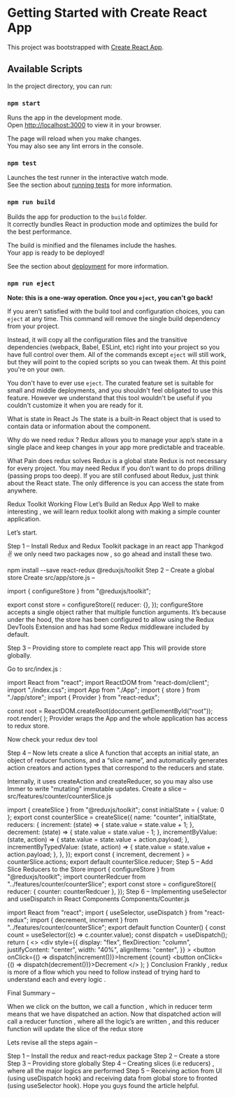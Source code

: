 # Getting Started with Create React App

This project was bootstrapped with [Create React App](https://github.com/facebook/create-react-app).

## Available Scripts

In the project directory, you can run:

### `npm start`

Runs the app in the development mode.\
Open [http://localhost:3000](http://localhost:3000) to view it in your browser.

The page will reload when you make changes.\
You may also see any lint errors in the console.

### `npm test`

Launches the test runner in the interactive watch mode.\
See the section about [running tests](https://facebook.github.io/create-react-app/docs/running-tests) for more information.

### `npm run build`

Builds the app for production to the `build` folder.\
It correctly bundles React in production mode and optimizes the build for the best performance.

The build is minified and the filenames include the hashes.\
Your app is ready to be deployed!

See the section about [deployment](https://facebook.github.io/create-react-app/docs/deployment) for more information.

### `npm run eject`

**Note: this is a one-way operation. Once you `eject`, you can't go back!**

If you aren't satisfied with the build tool and configuration choices, you can `eject` at any time. This command will remove the single build dependency from your project.

Instead, it will copy all the configuration files and the transitive dependencies (webpack, Babel, ESLint, etc) right into your project so you have full control over them. All of the commands except `eject` will still work, but they will point to the copied scripts so you can tweak them. At this point you're on your own.

You don't have to ever use `eject`. The curated feature set is suitable for small and middle deployments, and you shouldn't feel obligated to use this feature. However we understand that this tool wouldn't be useful if you couldn't customize it when you are ready for it.


What is state in React Js
The state is a built-in React object that is used to contain data or information about the component.

Why do we need redux ?
Redux allows you to manage your app’s state in a single place and keep changes in your app more predictable and traceable.

What Pain does redux solves
Redux is a global state
Redux is not necessary for every project.
You may need Redux if you don’t want to do props drilling (passing props too deep).
If you are still confused about Redux, just think about the React state. The only difference is you can access the state from anywhere.

Redux Toolkit Working Flow
Let’s Build an Redux App
Well to make interesting , we will learn redux toolkit along with making a simple counter application.

Let’s start.

Step 1 – Install Redux and Redux Toolkit package in an react app
Thankgod✌️ we only need two packages now , so go ahead and install these two.

npm install --save react-redux @reduxjs/toolkit
Step 2 – Create a global store
Create src/app/store.js –

import { configureStore } from "@reduxjs/toolkit";

export const store = configureStore({
  reducer: {},
});
configureStore accepts a single object rather that multiple function arguments. It’s because under the hood, the store has been configured to allow using the Redux DevTools Extension and has had some Redux middleware included by default.

Step 3 – Providing store to complete react app
This will provide store globally.

Go to src/index.js :

import React from "react";
import ReactDOM from "react-dom/client";
import "./index.css";
import App from "./App";
import { store } from "./app/store";
import { Provider } from "react-redux";

const root = ReactDOM.createRoot(document.getElementById("root"));
root.render(
  <Provider store={store}>
    <App />
  </Provider>
);
Provider wraps the App and the whole application has access to redux store.

Now check your redux dev tool

Step 4 – Now lets create a slice
A function that accepts an initial state, an object of reducer functions, and a “slice name”, and automatically generates action creators and action types that correspond to the reducers and state.

Internally, it uses createAction and createReducer, so you may also use Immer to write "mutating" immutable updates.
Create a slice – src/features/counter/counterSlice.js

import { createSlice } from "@reduxjs/toolkit";
const initialState = { value: 0 };
export const counterSlice = createSlice({
  name: "counter",
  initialState,
  reducers: {
    increment: (state) => {
      state.value = state.value + 1;
    },
    decrement: (state) => {
      state.value = state.value - 1;
    },
    incrementByValue: (state, action) => {
      state.value = state.value + action.payload;
    },
    incrementByTypedValue: (state, action) => {
      state.value = state.value + action.payload;
    },
  },
});
export const { increment, decrement } = counterSlice.actions;
export default counterSlice.reducer;
Step 5 – Add Slice Reducers to the Store
import { configureStore } from "@reduxjs/toolkit";
import counterRedcuer from "../features/counter/counterSlice";
export const store = configureStore({
  reducer: { counter: counterRedcuer },
});
Step 6 – Implementing useSelector and useDispatch in React Components
Components/Counter.js

import React from "react";
import { useSelector, useDispatch } from "react-redux";
import { decrement, increment } from "../features/counter/counterSlice";
export default function Counter() {
  const count = useSelector((c) => c.counter.value);
  const dispatch = useDispatch();
  return (
    <>
      <div
        style={{
          display: "flex",
          flexDirection: "column",
          justifyContent: "center",
          width: "40%",
          alignItems: "center",
        }}
      >
        <button onClick={() => dispatch(increment())}>Increment</button>
        <span>{count}</span>
        <button onClick={() => dispatch(decrement())}>Decrement</button>
      </div>
    </>
  );
}
Conclusion
Frankly , redux is more of a flow which you need to follow instead of trying hard to understand each and every logic .

Final Summary –

When we click on the button, we call a function , which in reducer term means that we have dispatched an action. Now that dispatched action will call a reducer function , where all the logic’s are written , and this reducer function will update the slice of the redux store

Lets revise all the steps again –

Step 1 – Install the redux and react-redux package
Step 2 – Create a store
Step 3 – Providing store globally
Step 4 – Creating slices (i.e reducers) , where all the major logics are performed
Step 5 – Receiving action from UI (using useDispatch hook) and receiving data from global store to fronted (using useSelector hook).
Hope you guys found the article helpful.
